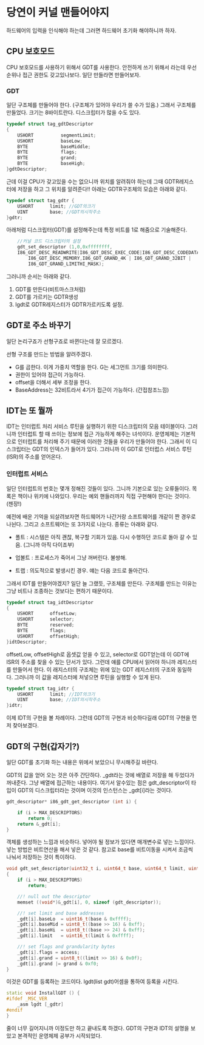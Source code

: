 # 당연이 커널 맨들어야지

하드웨어의 입력을 인식해야 하는데 그러면 하드웨어 초기화 해야하니까 하자.

## CPU 보호모드
CPU 보호모드를 사용하기 위해서 GDT를 사용한다. 안전하게 쓰기 위해서 라는데 우선순위나 접근 권한도 갖고있나보다. 일단 만들라면 만들어보자.

### GDT

일단 구조체를 만들어야 한다. (구조체가 있어야 우리가 쓸 수가 있음.) 그래서 구조체를 만들었다. 크기는 8바이트란다. 디스크립터가 많을 수도 있다.

```c++
typedef struct tag_gdtDescriptor 
{
    USHORT          segmentLimit;
    USHORT          baseLow;
    BYTE            baseMiddle;
    BYTE            flags;
    BYTE            grand;
    BYTE            baseHigh;
}gdtDescriptor;
```

근데 이걸 CPU가 갖고있을 수는 없으니까 위치를 알려줘야 하는데 그때 GDTR레지스터에 저장을 하고 그 위치를 알려준다!! 아래는 GDTR구조체의 모습은 아래와 같다.

```c++
typedef struct tag_gdtr {
    USHORT      limit; //GDT의크기
    UINT        base; //GDT의시작주소
}gdtr;
```

아래처럼 디스크립터(GDT)를 설정해주는데 특정 비트를 1로 해줌으로 기술해준다.

```c++
    //커널 코드 디스크립터의 설정
    gdt_set_descriptor (1,0,0xffffffff,
    I86_GDT_DESC_READWRITE|I86_GDT_DESC_EXEC_CODE|I86_GDT_DESC_CODEDATA|
        I86_GDT_DESC_MEMORY,I86_GDT_GRAND_4K | I86_GDT_GRAND_32BIT |
        I86_GDT_GRAND_LIMITHI_MASK);
```

그러니까 순서는 아래와 같다.

1. GDT를 만든다(비트마스크처럼)
2. GDT를 가르키는 GDTR생성
3. lgdt로 GDTR레지스터가 GDTR가르키도록 설정.

## GDT로 주소 바꾸기

일단 논리구죠가 선형구죠로 바뀐다는데 잘 모르겠다.

선형 구조를 만드는 방법을 알려주겠다.

- G를 곱한다. 이게 가중치 역할을 한다. G는 세그먼트 크기를 의미한다.
- 권한이 있어야 접근이 가능하다.
- offset을 더해서 세부 조정을 한다.
- BaseAddress는 32비트라서 4기가 접근이 가능하다. (간접참조느낌)

## IDT는 또 뭘까

IDT는 인터럽트 처리 서비스 루틴을 실행하기 위한 디스크립터의 모음 테이블이다. 그러니까 인터럽트 할 때 쓰이는 정보에 접근 가능하게 해주는 녀석이다. 운영체제는 기본적으로 인터럽트를 처리해 주기 때문에 이러한 것들을 우리가 만들어야 한다. 그래서 이 디스크립터는 GDT의 인덱스가 들어가 있다. 그러니까 이 GDT로 인터럽스 서비스 루틴(ISR)의 주소를 얻어온다.

### 인터럽트 서비스

일단 인터럽트의 번호는 몇개 정해진 것들이 있다. 그니까 기본으로 있는 오류들이다. 목록은 책이나 위키에 나와있다. 우리는 예외 핸들러까지 직접 구현해야 한다는 것이다. (젠장!)

예전에 배운 기억을 되살려보자면 하드웨어가 나간거랑 소프트웨어를 개같이 짠 경우로 나뉜다. 그리고 소프트웨어는 또 3가지로 나눈다. 종류는 아래와 같다.

- 폴트 : 시스템은 아직 괜찮, 복구할 기회가 있음. 다시 수행하던 코드로 돌아 갈 수 있음. (그니까 아직 다이죠부)

- 업볼트 : 프로세스가 죽어서 그냥 꺼버린다. 불쌍해.

- 트랩 : 의도적으로 발생시킨 경우. 얘는 다음 코드로 돌아간다.

그래서 IDT를 만들어야겠지? 일단 늘 그랬듯, 구조체를 만든다. 구조체를 만드는 이유는 그냥 비트나 조종하는 것보다는 편하기 때문이다. 

```c++
typedef struct tag_idtDescriptor
{
    USHORT      offsetLow;
    USHORT      selector;
    BYTE        reserved;
    BYTE        flags;
    USHORT      offsetHigh;
}idtDescriptor;
```

offsetLow, offsetHigh로 옵셋값 얻을 수 있고, selector로 GDT얻는데 이 GDT에 ISR의 주소를 찾을 수 있는 단서가 있다. 그런데 얘를 CPU에서 읽어야 하니까 레지스터를 만들어서 한다. 이 래지스터의 구조체는 위에 있는 GDT 레지스터의 구조와 동일하다. 그러니까 이 값을 레지스터에 처넣으면 루틴을 실행할 수 있게 된다.

```c++
typedef struct tag_idtr {
    USHORT      limit; //IDT의크기
    UINT        base; //IDT의시작주소
}idtr;
```

이제 IDT의 구현을 볼 차례이다. 그런데 GDT의 구현과 비슷하다길래 GDT의 구현을 먼저 찾아보겠다. 

## GDT의 구현(갑자기?)

일단 GDT를 초기화 하는 내용은 위에서 보았으니 무시해주길 바란다. 

GDT의 값을 얻어 오는 것은 아주 간단하다. _gdt라는 것에 배열로 저장을 해 두었다가 꺼내준다. 그냥 배열에 접근하는 내용이다. 여기서 알수있는 점은 gdt_descriptor이 타입이 GDT의 디스크립터라는 것이며 이것의 인스턴스는  _gdt[i]라는 것이다.

```c++
gdt_descriptor* i86_gdt_get_descriptor (int i) {

    if (i > MAX_DESCRIPTORS)
        return 0;
    return &_gdt[i];
}
```

객체를 생성하는 느낌과 비슷하다. 넣어야 될 정보가 있다면 매개변수로 넣는 느낌이다. 넣는 방법은 비트연산을 해서 넣은 것 같다. 참고로 base를 비트이동을 시켜서 조금씩 나눠서 저장하는 것이 특이하다.

```c++
void gdt_set_descriptor(uint32_t i, uint64_t base, uint64_t limit, uint8_t access, uint8_t grand)
{
    if (i > MAX_DESCRIPTORS)
        return;

    //! null out the descriptor
    memset ((void*)&_gdt[i], 0, sizeof (gdt_descriptor));

    //! set limit and base addresses
    _gdt[i].baseLo	= uint16_t(base & 0xffff);
    _gdt[i].baseMid	= uint8_t((base >> 16) & 0xff);
    _gdt[i].baseHi	= uint8_t((base >> 24) & 0xff);
    _gdt[i].limit	= uint16_t(limit & 0xffff);

    //! set flags and grandularity bytes
    _gdt[i].flags = access;
    _gdt[i].grand = uint8_t((limit >> 16) & 0x0f);
    _gdt[i].grand |= grand & 0xf0;
}
```

이것은 GDT를 등록하는 코드이다. lgdt(list gdt)어셈을 통하여 등록을 시킨다.

```c++
static void InstallGDT () {
#ifdef _MSC_VER
    _asm lgdt [_gdtr]
#endif
}
```

줄이 너무 길어지니까 이정도만 하고 끝내도록 하겠다. GDT의 구현과 IDT의 설명을 보았고 본격적인 운영체제 공부가 시작되었다.